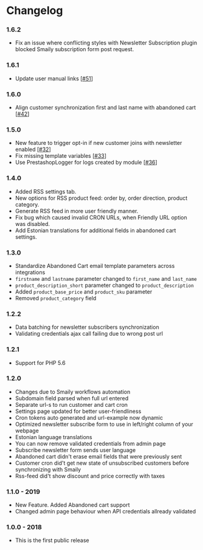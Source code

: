 # Changelog

### 1.6.2

- Fix an issue where conflicting styles with Newsletter Subscription plugin blocked Smaily subscription form post request.

### 1.6.1

- Update user manual links [[#51](https://github.com/sendsmaily/smaily-prestashop-module/pull/51)]

### 1.6.0

- Align customer synchronization first and last name with abandoned cart [[#42](https://github.com/sendsmaily/smaily-prestashop-module/pull/42)]

### 1.5.0

- New feature to trigger opt-in if new customer joins with newsletter enabled [[#32](https://github.com/sendsmaily/smaily-prestashop-module/issues/32)]
- Fix missing template variables [[#33](https://github.com/sendsmaily/smaily-prestashop-module/issues/33)]
- Use PrestashopLogger for logs created by module [[#36](https://github.com/sendsmaily/smaily-prestashop-module/issues/36)]

### 1.4.0

- Added RSS settings tab.
- New options for RSS product feed: order by, order direction, product category.
- Generate RSS feed in more user friendly manner.
- Fix bug which caused invalid CRON URLs, when Friendly URL option was disabled.
- Add Estonian translations for additional fields in abandoned cart settings.

### 1.3.0

- Standardize Abandoned Cart email template parameters across integrations
- `firstname` and `lastname` parameter changed to `first_name` and `last_name`
- `product_description_short` parameter changed to `product_description`
- Added `product_base_price` and `product_sku` parameter
- Removed `product_category` field

### 1.2.2

- Data batching for newsletter subscribers synchronization
- Validating credentials ajax call failing due to wrong post url

### 1.2.1

- Support for PHP 5.6

### 1.2.0

- Changes due to Smaily workflows automation
- Subdomain field parsed when full url entered
- Separate url-s to run customer and cart cron
- Settings page updated for better user-friendliness
- Cron tokens auto generated and url-example now dynamic
- Optimized newsletter subscribe form to use in left/right column of your webpage
- Estonian language translations
- You can now remove validated credentials from admin page
- Subscribe newsletter form sends user language
- Abandoned cart didn't erase email fields that were previously sent
- Customer cron did't get new state of unsubscribed customers before synchronizing with Smaily
- Rss-feed did't show discount and price correctly with taxes

### 1.1.0 - 2019

- New Feature. Added Abandoned cart support
- Changed admin page behaviour when API credentials allready validated

### 1.0.0 - 2018

- This is the first public release
